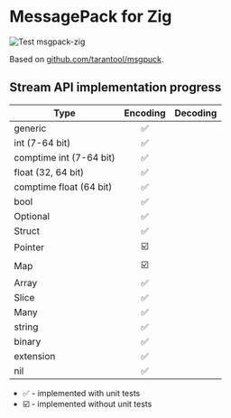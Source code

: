 # MessagePack for Zig
![Test msgpack-zig](https://github.com/oleggator/msgpack-zig/workflows/Test%20msgpack-zig/badge.svg)

Based on [github.com/tarantool/msgpuck](https://github.com/tarantool/msgpuck).

## Stream API implementation progress
| Type                    |         Encoding        | Decoding |
|-------------------------|:-----------------------:|:--------:|
| generic                 |    :white_check_mark:   |          |
| int (7-64 bit)          |    :white_check_mark:   |          |
| comptime int (7-64 bit) |    :white_check_mark:   |          |
| float (32, 64 bit)      |    :white_check_mark:   |          |
| comptime float (64 bit) |    :white_check_mark:   |          |
| bool                    |    :white_check_mark:   |          |
| Optional                |    :white_check_mark:   |          |
| Struct                  |    :white_check_mark:   |          |
| Pointer                 | :ballot_box_with_check: |          |
| Map                     | :ballot_box_with_check: |          |
| Array                   |    :white_check_mark:   |          |
| Slice                   |    :white_check_mark:   |          |
| Many                    |    :white_check_mark:   |          |
| string                  |    :white_check_mark:   |          |
| binary                  |    :white_check_mark:   |          |
| extension               |    :white_check_mark:   |          |
| nil                     |    :white_check_mark:   |          |

- :white_check_mark: - implemented with unit tests
- :ballot_box_with_check: - implemented without unit tests
